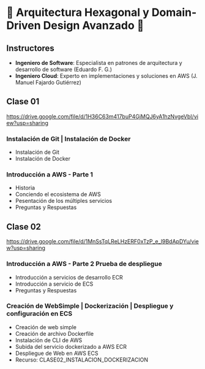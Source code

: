 # 🔶 Arquitectura Hexagonal y Domain-Driven Design Avanzado 🔶

## Instructores
- **Ingeniero de Software**: Especialista en patrones de arquitectura y desarrollo de software (Eduardo F. G.)
- **Ingeniero Cloud**: Experto en implementaciones y soluciones en AWS (J. Manuel Fajardo Gutiérrez)

## Clase 01
https://drive.google.com/file/d/1H36C63m417buP4GjMQJ6yA1hzNvgeVbI/view?usp=sharing

### **Instalación de Git | Instalación de Docker**
- Instalación de Git
- Instalación de Docker

### **Introducción a AWS - Parte 1** 
- Historia
- Conciendo el ecosistema de AWS
- Pesentación de los múltiples servicios
- Preguntas y Respuestas

## Clase 02
https://drive.google.com/file/d/1MnSsTqLReLHzERF0xTzP_e_l9BdApDYu/view?usp=sharing

### **Introducción a AWS - Parte 2** Prueba de despliegue
- Introducción a servicios de desarrollo ECR
- Introducción a servicio de ECS
- Preguntas y Respuestas

### **Creación de WebSimple | Dockerización | Despliegue y configuración en ECS**
- Creación de web simple
- Creación de archivo Dockerfile
- Instalación de CLI de AWS
- Subida del servicio dockerizado a AWS ECR
- Despliegue de Web en AWS ECS    
- Recurso: CLASE02_INSTALACION_DOCKERIZACION
